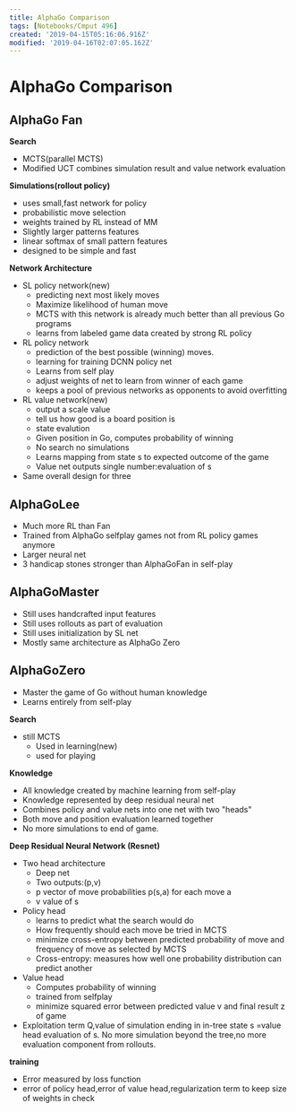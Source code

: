 ```yaml
---
title: AlphaGo Comparison
tags: [Notebooks/Cmput 496]
created: '2019-04-15T05:16:06.916Z'
modified: '2019-04-16T02:07:05.162Z'
---
```


# AlphaGo Comparison
## AlphaGo Fan
**Search**
   * MCTS(parallel MCTS)
   * Modified UCT combines simulation result and value network evaluation

**Simulations(rollout policy)**
  * uses small,fast network for policy
  * probabilistic move selection
  * weights trained by RL instead of MM
  * Slightly larger patterns features
  * linear softmax of small pattern features
  * designed to be simple and fast

**Network Architecture**
  * SL policy network(new)
    * predicting next most likely moves
    * Maximize likelihood of human move
    * MCTS with this network is already much better than all previous 
    Go programs
    * learns from labeled game data created by strong RL policy
  * RL policy network
    * prediction of the best possible (winning) moves.
    * learning for training DCNN policy net
    * Learns from self play
    * adjust weights of net to learn from winner of each game
    * keeps a pool of previous networks as opponents to avoid overfitting
  * RL value network(new)
    * output a scale value
    * tell us how good is a board position is
    * state evalution
    * Given position in Go, computes probability of winning
    * No search no simulations
    * Learns mapping from state s to expected outcome of the game
    * Value net outputs single number:evaluation of s
  * Same overall design for three

## AlphaGoLee
  * Much more RL than Fan
  * Trained from AlphaGo selfplay games not from RL policy games anymore
  * Larger neural net
  * 3 handicap stones stronger than AlphaGoFan in self-play

## AlphaGoMaster
  * Still uses handcrafted input features
  * Still uses rollouts as part of evaluation
  * Still uses initialization by SL net
  * Mostly same architecture as AlphaGo Zero

## AlphaGoZero
  * Master the game of Go without human knowledge
  * Learns entirely from self-play

**Search**
  * still MCTS
    * Used in learning(new)
    * used for playing

**Knowledge**
  * All knowledge created by machine learning from self-play
  * Knowledge represented by deep residual neural net
  * Combines policy and value nets into one net with two "heads"
  * Both move and position evaluation learned together
  * No more simulations to end of game.

**Deep Residual Neural Network (Resnet)**
  * Two head architecture
    * Deep net
    * Two outputs:(p,v)
    * p vector of move probabilities p(s,a) for each move a
    * v value of s
  * Policy head
    * learns to predict what the search would do
    * How frequently should each move be tried in MCTS
    * minimize cross-entropy between predicted probability of move and frequency of move as selected by MCTS
    * Cross-entropy: measures how well one probability distribution can predict another
  * Value head
    * Computes probability of winning
    * trained from selfplay
    * minimize squared error between predicted value v and final result z of game
  * Exploitation term Q,value of simulation ending in in-tree state s =value head evaluation of s. No more simulation beyond the tree,no more evaluation component from rollouts.

**training**
  * Error measured by loss function
  * error of policy head,error of value head,regularization term to keep size of weights in check


